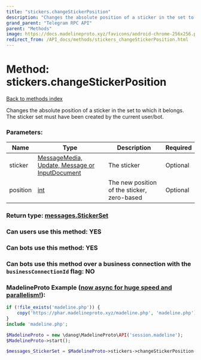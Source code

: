 ```yaml
---
title: "stickers.changeStickerPosition"
description: "Changes the absolute position of a sticker in the set to which it belongs. The sticker set must have been created by the current user/bot."
grand_parent: "Telegram RPC API"
parent: "Methods"
image: https://docs.madelineproto.xyz/favicons/android-chrome-256x256.png
redirect_from: /API_docs/methods/stickers_changeStickerPosition.html
---
```

# Method: stickers.changeStickerPosition
[Back to methods index](index.html)



Changes the absolute position of a sticker in the set to which it belongs. The sticker set must have been created by the current user/bot.

### Parameters:

| Name     |    Type       | Description | Required |
|----------|---------------|-------------|----------|
|sticker|[MessageMedia, Update, Message or InputDocument](/API_docs/types/InputDocument.html) | The sticker | Optional|
|position|[int](/API_docs/types/int.html) | The new position of the sticker, zero-based | Optional|


### Return type: [messages.StickerSet](/API_docs/types/messages.StickerSet.html)

### Can users use this method: **YES**


### Can bots use this method: **YES**


### Can bots use this method over a business connection with the `businessConnectionId` flag: **NO**


### MadelineProto Example ([now async for huge speed and parallelism!](https://docs.madelineproto.xyz/docs/ASYNC.html)):


```php
if (!file_exists('madeline.php')) {
    copy('https://phar.madelineproto.xyz/madeline.php', 'madeline.php');
}
include 'madeline.php';

$MadelineProto = new \danog\MadelineProto\API('session.madeline');
$MadelineProto->start();

$messages_StickerSet = $MadelineProto->stickers->changeStickerPosition(sticker: $InputDocument, position: $int, );
```

